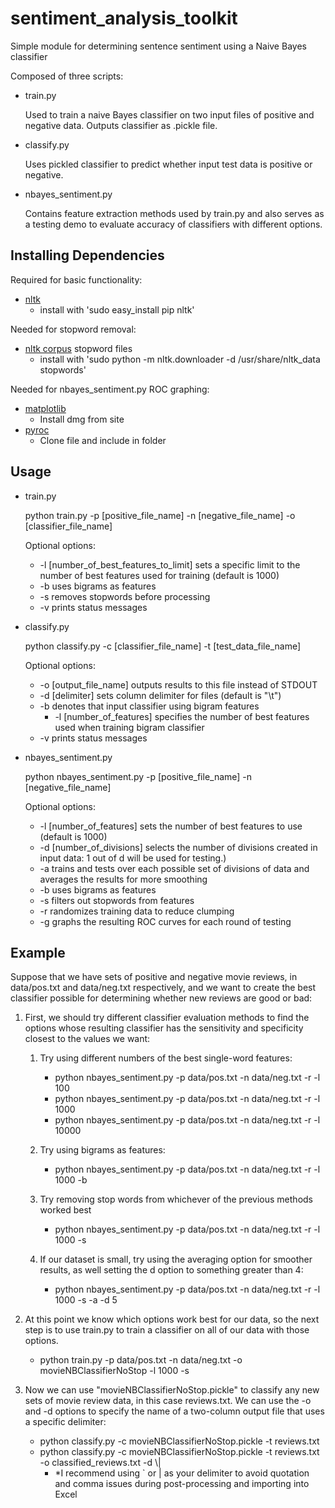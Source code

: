 sentiment_analysis_toolkit
==========================

Simple module for determining sentence sentiment using a Naive Bayes classifier

Composed of three scripts:

- train.py

   Used to train a naive Bayes classifier on two input files of positive and negative data. Outputs classifier as .pickle file.

- classify.py

   Uses pickled classifier to predict whether input test data is positive or negative.

- nbayes_sentiment.py

   Contains feature extraction methods used by train.py and also serves as a testing demo to evaluate accuracy of classifiers with different options.


Installing Dependencies
--------------------------

Required for basic functionality:

   - [nltk](http://nltk.org/)
      - install with 'sudo easy_install pip nltk'

Needed for stopword removal:

   - [nltk corpus](http://nltk.org/data.html) stopword files
      - install with 'sudo python -m nltk.downloader -d /usr/share/nltk_data stopwords'

Needed for nbayes_sentiment.py ROC graphing:

   - [matplotlib](http://matplotlib.sourceforge.net/users/installing.html)
      - Install dmg from site
   - [pyroc](https://github.com/marcelcaraciolo/PyROC) 
      - Clone file and include in folder


Usage
--------------------------

- train.py
   
   python train.py -p [positive_file_name] -n [negative_file_name] -o [classifier_file_name]
   
   Optional options:
   - -l [number_of_best_features_to_limit] sets a specific limit to the number of best features used for training (default is 1000)
   - -b uses bigrams as features
   - -s removes stopwords before processing
   - -v prints status messages
   
- classify.py

   python classify.py -c [classifier_file_name] -t [test_data_file_name]

   Optional options:
   - -o [output_file_name] outputs results to this file instead of STDOUT
   - -d [delimiter] sets column delimiter for files (default is "\t")
   - -b denotes that input classifier using bigram features
      - -l [number_of_features] specifies the number of best features used when training bigram classifier
   - -v prints status messages
   
- nbayes_sentiment.py

   python nbayes_sentiment.py -p [positive_file_name] -n [negative_file_name]
   
   Optional options:
   - -l [number_of_features] sets the number of best features to use (default is 1000)
   - -d [number_of_divisions] selects the number of divisions created in input data: 1 out of d will be used for testing.)
   - -a trains and tests over each possible set of divisions of data and averages the results for more smoothing
   - -b uses bigrams as features
   - -s filters out stopwords from features
   - -r randomizes training data to reduce clumping
   - -g graphs the resulting ROC curves for each round of testing

Example
--------------------------
Suppose that we have sets of positive and negative movie reviews, in data/pos.txt and data/neg.txt respectively, and we want to create the best classifier possible for determining whether new reviews are good or bad:

1. First, we should try different classifier evaluation methods to find the options whose resulting classifier has the sensitivity and specificity closest to the values we want:
   1. Try using different numbers of the best single-word features:
      - python nbayes_sentiment.py -p data/pos.txt -n data/neg.txt -r -l 100
      - python nbayes_sentiment.py -p data/pos.txt -n data/neg.txt -r -l 1000
      - python nbayes_sentiment.py -p data/pos.txt -n data/neg.txt -r -l 10000

   2. Try using bigrams as features:
      - python nbayes_sentiment.py -p data/pos.txt -n data/neg.txt -r -l 1000 -b

   3. Try removing stop words from whichever of the previous methods worked best
      - python nbayes_sentiment.py -p data/pos.txt -n data/neg.txt -r -l 1000 -s

   4. If our dataset is small, try using the averaging option for smoother results, as well setting the d option to something greater than 4:
      - python nbayes_sentiment.py -p data/pos.txt -n data/neg.txt -r -l 1000 -s -a -d 5

2. At this point we know which options work best for our data, so the next step is to use train.py to train a classifier on all of our data with those options.
   - python train.py -p data/pos.txt -n data/neg.txt -o movieNBClassifierNoStop -l 1000 -s

3. Now we can use "movieNBClassifierNoStop.pickle" to classify any new sets of movie review data, in this case reviews.txt. We can use the -o and -d options to specify the name of a two-column output file that uses a specific delimiter:
   - python classify.py -c movieNBClassifierNoStop.pickle -t reviews.txt
   - python classify.py -c movieNBClassifierNoStop.pickle -t reviews.txt -o classified_reviews.txt -d \\| 
      - *I recommend using ` or | as your delimiter to avoid quotation and comma issues during post-processing and importing into Excel


